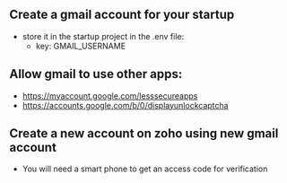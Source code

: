 ## Create a gmail account for your startup

- store it in the startup project in the .env file:
  - key: GMAIL_USERNAME

## Allow gmail to use other apps:

- https://myaccount.google.com/lesssecureapps
- https://accounts.google.com/b/0/displayunlockcaptcha

## Create a new account on zoho using new gmail account

- You will need a smart phone to get an access code for verification
